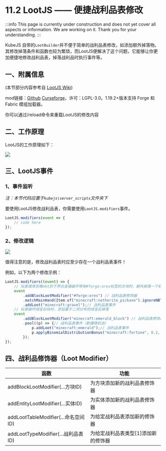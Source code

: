 # 11.2 LootJS —— 便捷战利品表修改

:::info
This page is currently under construction and does not yet cover all aspects or information. We are working on it. Thank you for your understanding.
:::

KubeJS 自带的`LootBuilder`并不便于简单的战利品表修改，如添加额外掉落物。其修改掉落条件和函数也较为繁琐，而LootJS便解决了这个问题，它能够让你更加便捷地修改战利品表，掉落战利品时执行事件等。

## 一、附属信息

(本节部分内容参考自 [LootJS Wiki](https://github.com/AlmostReliable/lootjs-forge/wiki))

mod链接：[Github](https://github.com/AlmostReliable/lootjs-forge) [Curseforge](https://www.curseforge.com/minecraft/mc-mods/lootjs-forge)，许可：LGPL-3.0。1.19.2+版本支持 Forge 和 Fabric 模组加载器。

你可以通过/reload命令来重载LootJS的修改内容

## 二、工作原理

LootJS的工作原理如下：

![](https://m1.miaomc.cn/uploads/20220424\_31c09db2a2078.png)

## 三、LootJS事件

### 1、事件监听

_注：本节代码应置于`kubejs\server_scripts`文件夹下_

要使用LootJS修改战利品表，你需要使用`LootJS.modifiers`事件。

```js
LootJS.modifiers(event => {
    // code here
});
```

### 2、修改逻辑

![](https://m1.miaomc.cn/uploads/20230708\_64a960a74e4a5.png)

值得注意的是，修改战利品表时应至少存在一个战利品表事件！

例如，以下为两个修改示例：

```js
LootJS.modifiers((event) => {
    // 玩家使用忽略nbt的下界合金镐破坏带有#forge:ores标签的方块时，额外掉落一个砂砾。
    event
        .addBlockLootModifier("#forge:ores") // 战利品表修饰器
        .matchMainHand(Item.of("minecraft:netherite_pickaxe").ignoreNBT()) // 战利品表条件
        .addLoot("minecraft:gravel");// 战利品表事件
    // 玩家破坏绿宝石块时，添加基于二项分布的绿宝石掉落
    event
        .addBlockLootModifier("minecraft:emerald_block") // 战利品表修饰器
        .pool((p) => {// 战利品表事件（新建随机池）
            p.addLoot("minecraft:emerald");// 战利品表事件
            p.applyBinomialDistributionBonus("minecraft:fortune", 0.2, 3);// 战利品表函数
        });
});
```

## 四、战利品修饰器（Loot Modifier）

| **函数**                            | **功能**                             |
| ----------------------------------- | ------------------------------------ |
| addBlockLootModifier(...方块ID)     | 为方块添加新的战利品表修饰器         |
| addEntityLootModifier(...实体ID)    | 为实体添加新的战利品表修饰器         |
| addLootTableModifier(...命名空间ID) | 为给定战利品表添加新的修饰器         |
| addLootTypeModifier(...战利品表ID)  | 为给定战利品表类型\[1]添加新的修饰器 |